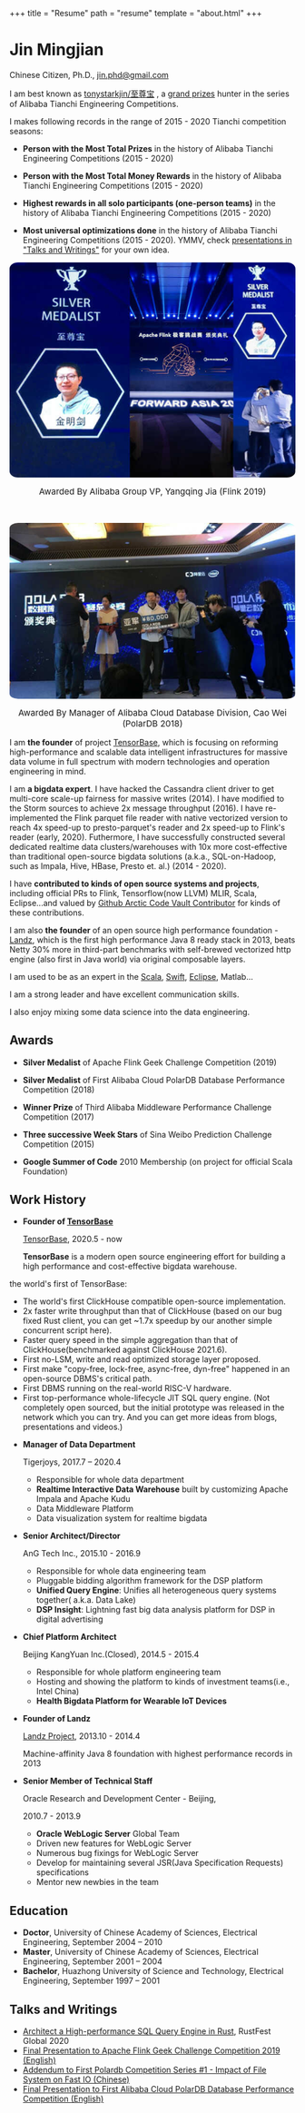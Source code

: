 +++
title = "Resume"
path = "resume"
template = "about.html"
+++

# Jin Mingjian

Chinese Citizen, Ph.D., jin.phd@gmail.com


I am best known as [tonystarkjin/至尊宝](https://tianchi.aliyun.com/home/science/scienceDetail?userId=52240395) , a [grand prizes](###Awards) hunter in the series of Alibaba Tianchi Engineering Competitions. 

I makes following records in the range of 2015 - 2020 Tianchi competition seasons:

* **Person with the Most Total Prizes** in the history of Alibaba Tianchi Engineering Competitions (2015 - 2020)

* **Person with the Most Total Money Rewards** in the history of Alibaba Tianchi Engineering Competitions (2015 - 2020)

* **Highest rewards in all solo participants (one-person teams)** in the history of Alibaba Tianchi Engineering Competitions (2015 - 2020)

* **Most universal optimizations done** in the history of Alibaba Tianchi Engineering Competitions (2015 - 2020). YMMV, check [presentations in "Talks and Writings"](###Talks%20and%20Writings) for your own idea.

<div>
<p align="center">
  <img style="display: block; border-radius:3%; overflow:hidden;" src="/flink_2019_award_scaled.jpg">
</p>
<p align="center" style="font-size:15px;">
Awarded By Alibaba Group VP, Yangqing Jia (Flink 2019)
</p>
</div>
<br/>
<div>
<p align="center">
  <img style="display: block; border-radius:3%; overflow:hidden;" src="/pdb_2018_award_scaled.jpg">
</p>
<p align="center" style="font-size:15px;">
Awarded By Manager of Alibaba Cloud Database Division, Cao Wei (PolarDB 2018)
</p>
</div>

I am **the founder** of project [TensorBase](https://tensorbase.io/), which is focusing on reforming high-performance and scalable data intelligent infrastructures for massive data volume in full spectrum with modern technologies and operation engineering in mind.

I am **a bigdata expert**. I have hacked the Cassandra client driver to get multi-core scale-up fairness for massive writes (2014). I have modified to the Storm sources to achieve 2x message throughput (2016). I have re-implemented the Flink parquet file reader with native vectorized version to reach 4x speed-up to presto-parquet's reader and 2x speed-up to Flink's reader (early, 2020). Futhermore, I have successfully constructed several dedicated realtime data clusters/warehouses with 10x more cost-effective than traditional open-source bigdata solutions (a.k.a., SQL-on-Hadoop, such as Impala, Hive, HBase, Presto et. al.) (2014 - 2020). 

I have **contributed to kinds of open source systems and projects**, including official PRs to Flink, Tensorflow(now LLVM) MLIR, Scala, Eclipse...and valued by [Github Arctic Code Vault Contributor](https://github.com/jinmingjian) for kinds of these contributions.

I am also **the founder** of an open source high performance foundation - [Landz](http://jinmingjian.xyz/archives/landz/home.html), which is the first high performance Java 8 ready stack in 2013, beats Netty 30% more in third-part benchmarks with self-brewed vectorized http engine (also first in Java world) via original composable layers. 

I am used to be as an expert in the [Scala](http://www.scala-lang.org/gsoc2010), [Swift](https://github.com/jinmingjian/sde), [Eclipse](https://github.com/jinmingjian/seed), Matlab...

I am a strong leader and have excellent communication skills. 

I also enjoy mixing some data science into the data engineering.


## Awards<a name="##Awards"></a>

* **Silver Medalist** of Apache Flink Geek Challenge Competition (2019)

* **Silver Medalist** of First Alibaba Cloud PolarDB Database Performance Competition (2018) 

* **Winner Prize** of Third Alibaba Middleware Performance Challenge Competition (2017)

* **Three successive Week Stars** of Sina Weibo Prediction Challenge Competition (2015)

* **Google Summer of Code** 2010 Membership (on project for official Scala Foundation)

## Work History

* **Founder of [TensorBase](https://tensorbase.io/)**

  [TensorBase](https://tensorbase.io/), 2020.5 - now

  **TensorBase** is a modern open source engineering effort for building a high performance and cost-effective bigdata warehouse.

 the world's first of TensorBase:

+ The world's first ClickHouse compatible open-source implementation.
+ 2x faster write throughput than that of ClickHouse (based on our bug fixed Rust client, you can get ~1.7x speedup by our another simple concurrent script here).
+ Faster query speed in the simple aggregation than that of ClickHouse(benchmarked against ClickHouse 2021.6).
+ First no-LSM, write and read optimized storage layer proposed.
+ First make "copy-free, lock-free, async-free, dyn-free" happened in an open-source DBMS's critical path.
+ First DBMS running on the real-world RISC-V hardware.
+ First top-performance whole-lifecycle JIT SQL query engine. (Not completely open sourced, but the initial prototype was released in the network which you can try. And you can get more ideas from blogs, presentations and videos.) 

* **Manager of Data Department**

  Tigerjoys, 2017.7 – 2020.4

  + Responsible for whole data department
  + **Realtime Interactive Data Warehouse** built by customizing Apache Impala and Apache Kudu
  + Data Middleware Platform
  + Data visualization system for realtime bigdata

* **Senior Architect/Director**
  
  AnG Tech Inc., 2015.10 - 2016.9

  + Responsible for whole data engineering team
  + Pluggable bidding algorithm framework for the DSP platform
  + **Unified Query Engine**: Unifies all heterogeneous query systems together( a.k.a. Data Lake)
  + **DSP Insight**: Lightning fast big data analysis platform for DSP in digital advertising

* **Chief Platform Architect**

  Beijing KangYuan Inc.(Closed), 2014.5 - 2015.4

  + Responsible for whole platform engineering team
  + Hosting and showing the platform to kinds of investment teams(i.e., Intel China)
  + **Health Bigdata Platform for Wearable IoT Devices**
 
* **Founder of Landz**

  [Landz Project](http://jinmingjian.xyz/archives/landz/home.html), 2013.10 - 2014.4

  Machine-affinity Java 8 foundation with highest performance records in 2013

* **Senior Member of Technical Staff**

  Oracle Research and Development Center - Beijing, 
  
  2010.7 - 2013.9
  
  * **Oracle WebLogic Server** Global Team
  * Driven new features for WebLogic Server
  * Numerous bug fixings for WebLogic Server
  * Develop for maintaining several JSR(Java Specification Requests) specifications
  * Mentor new newbies in the team


## Education

* **Doctor**, University of Chinese Academy of Sciences, Electrical Engineering, September 2004 – 2010
* **Master**, University of Chinese Academy of Sciences, Electrical Engineering, September 2001 – 2004
* **Bachelor**, Huazhong University of Science and Technology, Electrical Engineering, September 1997 – 2001


## Talks and Writings<a name="##Talks and Writings"></a>

* [Architect a High-performance SQL Query Engine in Rust](https://rustfest.global/session/18-architect-a-high-performance-sql-query-engine-in-rust/), RustFest Global 2020
* [Final Presentation to Apache Flink Geek Challenge Competition 2019 (English)](https://jinmingjian.xyz/2019-11-27-flink-tpcds-competition/presentation_jinmingjian_flink_tpcds_competition.pdf)
* [Addendum to First Polardb Competition Series #1 - Impact of File System on Fast IO (Chinese)](https://zhuanlan.zhihu.com/p/59212416)
* [Final Presentation to First Alibaba Cloud PolarDB Database Performance Competition (English)](https://jinmingjian.xyz/2019-02-12-addendum-polardb-competition-1/presentation_jinmingjian_pdbrace2018.pdf)